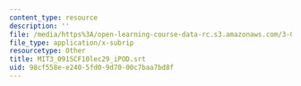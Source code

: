 ```yaml
---
content_type: resource
description: ''
file: /media/https%3A/open-learning-course-data-rc.s3.amazonaws.com/3-091sc-introduction-to-solid-state-chemistry-fall-2010/98cf558ee2405fd09d7000c7baa7bd8f_MIT3_091SCF10lec29_iPOD.vtt
file_type: application/x-subrip
resourcetype: Other
title: MIT3_091SCF10lec29_iPOD.srt
uid: 98cf558e-e240-5fd0-9d70-00c7baa7bd8f
---
```

